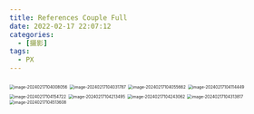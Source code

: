 ```yaml
---
title: References Couple Full
date: 2022-02-17 22:07:12
categories:
  - [摄影]
tags:
  - PX
---
```


<img src="https://hais-note-pics-1301462215.cos.ap-chengdu.myqcloud.com/image-20240217104008056.png" alt="image-20240217104008056" style="zoom:50%;" />

<img src="https://hais-note-pics-1301462215.cos.ap-chengdu.myqcloud.com/image-20240217104031787.png" alt="image-20240217104031787" style="zoom:50%;" />

<img src="https://hais-note-pics-1301462215.cos.ap-chengdu.myqcloud.com/image-20240217104055662.png" alt="image-20240217104055662" style="zoom:50%;" />

<img src="https://hais-note-pics-1301462215.cos.ap-chengdu.myqcloud.com/image-20240217104114449.png" alt="image-20240217104114449" style="zoom:50%;" />

<img src="https://hais-note-pics-1301462215.cos.ap-chengdu.myqcloud.com/image-20240217104154722.png" alt="image-20240217104154722" style="zoom:50%;" />

<img src="https://hais-note-pics-1301462215.cos.ap-chengdu.myqcloud.com/image-20240217104213495.png" alt="image-20240217104213495" style="zoom:50%;" />

 <img src="https://hais-note-pics-1301462215.cos.ap-chengdu.myqcloud.com/image-20240217104243062.png" alt="image-20240217104243062" style="zoom:50%;" />

<img src="https://hais-note-pics-1301462215.cos.ap-chengdu.myqcloud.com/image-20240217104313817.png" alt="image-20240217104313817" style="zoom:50%;" />

<img src="https://hais-note-pics-1301462215.cos.ap-chengdu.myqcloud.com/image-20240217104513608.png" alt="image-20240217104513608" style="zoom:50%;" />